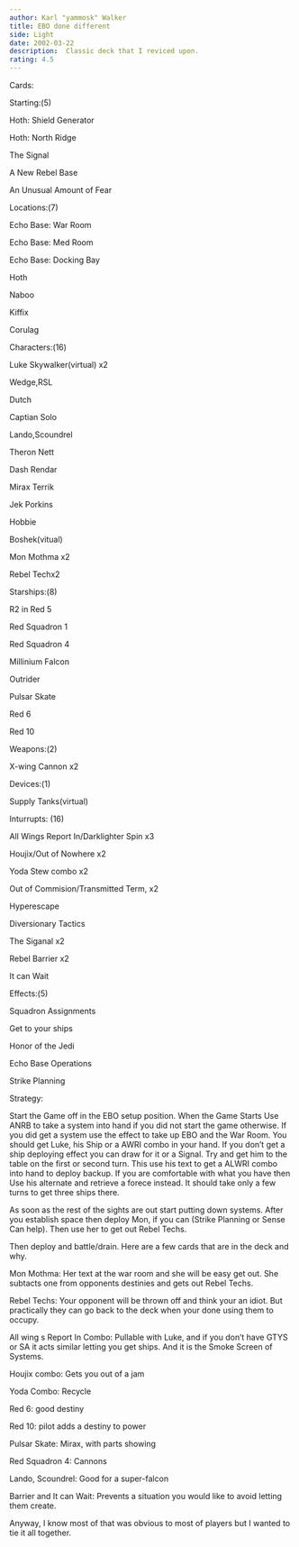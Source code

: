```yaml
---
author: Karl "yammosk" Walker
title: EBO done different
side: Light
date: 2002-03-22
description:  Classic deck that I reviced upon.
rating: 4.5
---
```

Cards: 

Starting:(5)
Hoth: Shield Generator
Hoth: North Ridge
The Signal
A New Rebel Base
An Unusual Amount of Fear

Locations:(7)
Echo Base: War Room
Echo Base: Med Room
Echo Base: Docking Bay
Hoth
Naboo
Kiffix
Corulag

Characters:(16)
Luke Skywalker(virtual) x2
Wedge,RSL
Dutch
Captian Solo
Lando,Scoundrel
Theron Nett
Dash Rendar
Mirax Terrik
Jek Porkins
Hobbie
Boshek(vitual)
Mon Mothma x2
Rebel Techx2

Starships:(8)
R2 in Red 5
Red Squadron 1
Red Squadron 4
Millinium Falcon
Outrider
Pulsar Skate
Red 6
Red 10

Weapons:(2)
X-wing Cannon x2

Devices:(1)
Supply Tanks(virtual)

Inturrupts: (16)
All Wings Report In/Darklighter Spin x3
Houjix/Out of Nowhere x2
Yoda Stew combo x2
Out of Commision/Transmitted Term, x2
Hyperescape
Diversionary Tactics
The Siganal x2
Rebel Barrier x2
It can Wait

Effects:(5)
Squadron Assignments
Get to your ships
Honor of the Jedi
Echo Base Operations 
Strike Planning 

Strategy: 

 Start the Game off in the EBO setup position. When the Game Starts Use ANRB to take a system into hand if you did not start the game otherwise. If you did get a system use the effect to take up EBO and the War Room. You should get Luke, his Ship or a AWRI combo in your hand. If you don’t get a ship deploying effect you can draw for it or a Signal. Try and get him to the table on the first or second turn. This use  his text to get a ALWRI combo into hand to deploy backup. If you are comfortable with what you have then Use his alternate and retrieve a forece instead. It should take only a few turns to get three ships there.
 As soon as the rest of the sights are out start putting down systems. After you establish space then deploy Mon, if you can (Strike Planning or Sense Can help). Then use her to get out Rebel Techs.
 Then deploy and battle/drain. Here are a few cards that are in the deck and why.

Mon Mothma: Her text at the war room and she will be easy get out. She subtacts one from opponents destinies and gets out Rebel Techs.

Rebel Techs: Your opponent will be thrown off and think your an idiot. But practically they can go back to the deck when your done using them to occupy. 

All wing s Report In Combo: Pullable with Luke, and if you don’t have GTYS or SA it acts similar letting you get ships. And it is the Smoke Screen of Systems.

Houjix combo: Gets you out of a jam

Yoda Combo: Recycle

Red 6: good destiny

Red 10: pilot adds a destiny to power

Pulsar Skate: Mirax, with parts showing

Red Squadron 4: Cannons

Lando, Scoundrel: Good for a super-falcon

Barrier and It can Wait: Prevents a situation you would like to avoid letting them create.

Anyway, I know most of that was obvious to most of players but I wanted to tie it all together. 

